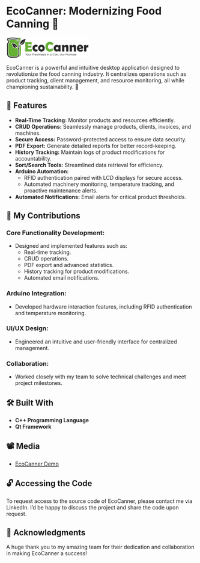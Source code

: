# EcoCanner: Modernizing Food Canning 🌱  

<img src="ecocanner_logo.png" width="220" height="54.8">

EcoCanner is a powerful and intuitive desktop application designed to revolutionize the food canning industry. It centralizes operations such as product tracking, client management, and resource monitoring, all while championing sustainability. 🚀  

## 🌟 Features  
- **Real-Time Tracking:** Monitor products and resources efficiently.  
- **CRUD Operations:** Seamlessly manage products, clients, invoices, and machines.  
- **Secure Access:** Password-protected access to ensure data security.  
- **PDF Export:** Generate detailed reports for better record-keeping.  
- **History Tracking:** Maintain logs of product modifications for accountability.  
- **Sort/Search Tools:** Streamlined data retrieval for efficiency.  
- **Arduino Automation:**  
  - RFID authentication paired with LCD displays for secure access.  
  - Automated machinery monitoring, temperature tracking, and proactive maintenance alerts.  
- **Automated Notifications:** Email alerts for critical product thresholds.  

## 🔧 My Contributions  
### Core Functionality Development:  
- Designed and implemented features such as:  
  - Real-time tracking.  
  - CRUD operations.  
  - PDF export and advanced statistics.  
  - History tracking for product modifications.  
  - Automated email notifications.  
### Arduino Integration:  
- Developed hardware interaction features, including RFID authentication and temperature monitoring.  
### UI/UX Design:  
- Engineered an intuitive and user-friendly interface for centralized management.  
### Collaboration:  
- Worked closely with my team to solve technical challenges and meet project milestones.  

## 🛠️ Built With  
- **C++ Programming Language**  
- **Qt Framework**  

## 📽️ Media  
- [EcoCanner Demo](https://drive.google.com/file/d/19KB3gZTQs8vhLpyWvqFBaUXHorK2SCL0/view?usp=sharing)  

## 🔓 Accessing the Code  
To request access to the source code of EcoCanner, please contact me via LinkedIn. I’d be happy to discuss the project and share the code upon request.  

## 🤝 Acknowledgments  
A huge thank you to my amazing team for their dedication and collaboration in making EcoCanner a success!
